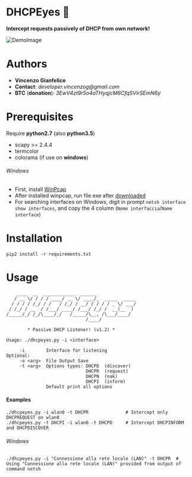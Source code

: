 # DHCPEyes :eyes:
**Intercept requests passively of DHCP from own network!**

<img 
src="https://raw.githubusercontent.com/vincenzogianfelice/DHCPEyes/master/media/demo.png"
alt="DemoImage"
/>

# Authors
- **Vincenzo Gianfelice**
- **Contact**: _developer.vincenzog@gmail.com_
- **BTC** (**donation**): *3EwV4zt9r5o4aTHyqjcM6CfqSVirSEmN6y*

# Prerequisites
Require **python2.7** (also **python3.5**)

- scapy >= 2.4.4
- termcolor
- colorama (if use on **windows**)

###### Windows
- First, install [WinPcap](https://www.winpcap.org/install/)
- After installed winpcap, run file exe after [downloaded](https://github.com/vincenzogianfelice/DHCPEyes/releases)
- For searching interfaces on Windows, digit in prompt ```netsh interface show interfaces```, and copy the 4 column (```Nome interfaccia```/```Name interface```)

# Installation
```
pip2 install -r requirements.txt
```

# Usage
```
    ____  __  ____________  ______
   / __ \/ / / / ____/ __ \/ ____/_  _____  _____
  / / / / /_/ / /   / /_/ / __/ / / / / _ \/ ___/
 / /_/ / __  / /___/ ____/ /___/ /_/ /  __(__  )
/_____/_/ /_/\____/_/   /_____/\__, /\___/____/
                              /____/

        * Passive DHCP Listener! (v1.2) *

Usage: ./dhcpeyes.py -i <interface>

     -i        Interface for listening
Optional:
     -o <arg>  File Output Save
     -t <arg>  Options types: DHCPD  (discover)
                              DHCPR  (request)
                              DHCPN  (nak)
                              DHCPI  (inform)
               Default print all options
```

#### Examples
```
./dhcpeyes.py -i wlan0 -t DHCPR              # Intercept only DHCPREQUEST on wlan0
./dhcpeyes.py -t DHCPI -i wlan0 -t DHCPD     # Intercept DHCPINFORM and DHCPDISCOVER
```

###### Windows
```
./dhcpeyes.py -i "Connessione alla rete locale (LAN)" -t DHCPR  # Using "Connessione alla rete locale (LAN)" provided from output of command netsh
```
